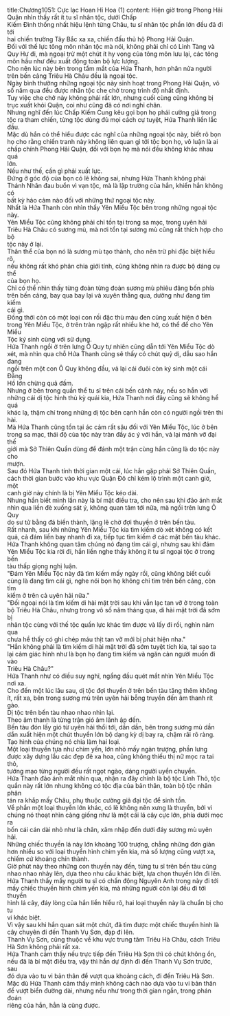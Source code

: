 title:Chương1051: Cực lạc Hoan Hỉ Hoa (1)
content:
Hiện giờ trong Phong Hải Quận nhìn thấy rất ít tu sĩ nhân tộc, dưới Chấp<br>Kiếm Đình thống nhất hiệu lệnh từng Châu, tu sĩ nhân tộc phần lớn đều đã đi tới<br>hai chiến trường Tây Bắc xa xa, chiến đấu thủ hộ Phong Hải Quận.<br>Đối với thế lực tông môn nhân tộc mà nói, không phải chỉ có Linh Tàng và<br>Quy Hư đi, mà ngoại trừ một chút ít hy vọng của tông môn lưu lại, các tông<br>môn hầu như đều xuất động toàn bộ lực lượng.<br>Cho nên lúc này bên trong tầm mắt của Hứa Thanh, hơn phân nửa người<br>trên bến cảng Triêu Hà Châu đều là ngoại tộc.<br>Ngày bình thường những ngoại tộc này sinh hoạt trong Phong Hải Quận, vô<br>số năm qua đều được nhân tộc che chở trong trình độ nhất định.<br>Tuy việc che chở này không phải rất lớn, nhưng cuối cùng cũng không bị<br>trục xuất khỏi Quận, coi như cũng đã có nơi nghỉ chân.<br>Nhưng nghĩ đến lúc Chấp Kiếm Cung kêu gọi bọn họ phái cường giả trong<br>tộc ra tham chiến, từng tộc dùng đủ mọi cách cự tuyệt, Hứa Thanh liền lắc đầu.<br>Mặc dù hắn có thể hiểu được các nghĩ của những ngoại tộc này, biết rõ bọn<br>họ cho rằng chiến tranh này không liên quan gì tới tộc bọn họ, vô luận là ai<br>chấp chính Phong Hải Quận, đối với bọn họ mà nói đều không khác nhau quá<br>lớn.<br>Nếu như thế, cần gì phải xuất lực.<br>Đứng ở góc độ của bọn có lẽ không sai, nhưng Hứa Thanh không phải<br>Thánh Nhân đau buồn vì vạn tộc, mà là lập trường của hắn, khiến hắn không có<br>bất kỳ hảo cảm nào đối với những thứ ngoại tộc này.<br>Nhất là Hứa Thanh còn nhìn thấy Yên Miểu Tộc bên trong những ngoại tộc<br>này.<br>Yên Miểu Tộc cũng không phải chỉ tồn tại trong sa mạc, trong uyên hải<br>Triêu Hà Châu có sương mù, mà nơi tồn tại sương mù cũng rất thích hợp cho bộ<br>tộc này ở lại.<br>Thân thể của bọn nó là sương mù tạo thành, cho nên trừ phi đặc biệt hiểu rõ,<br>nếu không rất khó phân chia giới tính, cũng không nhìn ra được bộ dáng cụ thể<br>của bọn họ.<br>Chỉ có thể nhìn thấy từng đoàn từng đoàn sương mù phiêu đãng bốn phía<br>trên bến cảng, bay qua bay lại và xuyên thẳng qua, dường như đang tìm kiếm<br>cái gì.<br>Đồng thời còn có một loại con rối đặc thù màu đen cũng xuất hiện ở bên<br>trong Yên Miểu Tộc, ở trên tràn ngập rất nhiều khe hở, có thể để cho Yên Miểu<br>Tộc ký sinh cùng với sử dụng.<br>Hứa Thanh ngồi ở trên lưng Ô Quy tự nhiên cũng dẫn tới Yên Miểu Tộc dò<br>xét, mà nhìn qua chỗ Hứa Thanh cũng sẽ thấy có chút quỷ dị, dẫu sao hắn đang<br>ngồi trên một con Ô Quy không đầu, vả lại cái đuôi còn ký sinh một cái Đằng<br>Hồ lớn chừng quả đấm.<br>Nhưng ở bên trong quần thể tu sĩ trên cái bến cảnh này, nếu so hắn với<br>những cái dị tộc hình thù kỳ quái kia, Hứa Thanh nơi đây cũng sẽ không hề quá<br>khác lạ, thậm chí trong những dị tộc bên cạnh hắn còn có người ngồi trên thi<br>hài.<br>Mà Hứa Thanh cũng tồn tại ác cảm rất sâu đối với Yên Miểu Tộc, lúc ở bên<br>trong sa mạc, thái độ của tộc này tràn đầy ác ý với hắn, vả lại mảnh vỡ đại thế<br>giới mà Sở Thiên Quần dùng để đánh một trận cùng hắn cũng là do tộc này cho<br>mượn.<br>Sau đó Hứa Thanh tính thời gian một cái, lúc hắn gặp phải Sở Thiên Quần,<br>cách thời gian bước vào khu vực Quận Đô chỉ kém lộ trình một canh giờ, một<br>canh giờ này chính là bị Yên Miểu Tộc kéo dài.<br>Nhưng hắn biết mình lần này là bí mật điều tra, cho nên sau khi đảo ánh mắt<br>nhìn qua liền đè xuống sát ý, không quan tâm tới nữa, mà ngồi trên lưng Ô Quy<br>do sư tử bằng đá biến thành, lặng lẽ chờ đợi thuyền ở trên bến tàu.<br>Rất nhanh, sau khi những Yên Miểu Tộc kia tìm kiếm dò xét không có kết<br>quả, cả đám liền bay nhanh đi xa, tiếp tục tìm kiếm ở các mặt bến tàu khác.<br>Hứa Thanh không quan tâm chúng nó đang tìm cái gì, nhưng sau khi đám<br>Yên Miểu Tộc kia rời đi, hắn liền nghe thấy không ít tu sĩ ngoại tộc ở trong bến<br>tàu thấp giọng nghị luận.<br>"Đám Yên Miểu Tộc này đã tìm kiếm mấy ngày rồi, cũng không biết cuối<br>cùng là đang tìm cái gì, nghe nói bọn họ không chỉ tìm trên bến cảng, còn tìm<br>kiếm ở trên cả uyên hải nữa."<br>"Đối ngoại nói là tìm kiếm di hài mặt trời sau khi vẫn lạc tan vỡ ở trong toàn<br>bộ Triêu Hà Châu, nhưng trong vô số năm tháng qua, di hài mặt trời đã sớm bị<br>nhân tộc cùng với thế tộc quần lực khác tìm được và lấy đi rồi, nghìn năm qua<br>chưa hề thấy có ghi chép máu thịt tan vỡ mới bị phát hiện nha."<br>"Hẳn không phải là tìm kiếm di hài mặt trời đã sớm tuyệt tích kia, tại sao ta<br>lại cảm giác hình như là bọn họ đang tìm kiếm và ngăn cản người muốn đi vào<br>Triêu Hà Châu?"<br>Hứa Thanh như có điều suy nghĩ, ngẩng đầu quét mắt nhìn Yên Miểu Tộc<br>nơi xa.<br>Cho đến một lúc lâu sau, dị tộc đợi thuyền ở trên bến tàu tăng thêm không<br>ít, rất xa, bên trong sương mù trên uyên hải bỗng truyền đến âm thanh rít gào.<br>Dị tộc trên bến tàu nhao nhao nhìn lại.<br>Theo âm thanh là từng trận gió âm lãnh ập đến.<br>Bến tàu đón lấy gió từ uyên hải thổi tới, dần dần, bên trong sương mù dần<br>dần xuất hiện một chút thuyền lớn bộ dạng kỳ dị bay ra, chậm rãi rõ ràng.<br>Tạo hình của chúng nó chia làm hai loại.<br>Một loại thuyền tựa như chim yến, lớn nhỏ mấy ngàn trượng, phần lưng<br>được xây dựng lầu các đẹp đẽ xa hoa, cũng không thiếu thị nữ mọc ra tai thỏ,<br>tướng mạo từng người đều rất ngọt ngào, dáng người uyển chuyển.<br>Hứa Thanh đảo ánh mắt nhìn qua, nhận ra đây chính là bộ tộc Linh Thỏ, tộc<br>quần này rất lớn nhưng không có tộc địa của bản thân, toàn bộ tộc nhân phân<br>tán ra khắp mấy Châu, phụ thuộc cường giả đại tộc để sinh tồn.<br>Về phần một loại thuyền lớn khác, có lẽ không nên xưng là thuyền, bởi vì<br>chúng nó thoạt nhìn càng giống như là một cái lá cây cực lớn, phía dưới mọc ra<br>bốn cái cán dài nhỏ như là chân, xâm nhập đến dưới đáy sương mù uyên hải.<br>Những chiếc thuyền lá này lớn khoảng 100 trượng, chẳng những đơn giản<br>hơn nhiều so với loại thuyền hình chim yến kia, mà số lượng cũng vượt xa,<br>chiếm cứ khoảng chín thành.<br>Giờ phút này theo những con thuyền này đến, từng tu sĩ trên bến tàu cũng<br>nhao nhao nhảy lên, dựa theo nhu cầu khác biệt, lựa chọn thuyền lớn đi lên.<br>Hứa Thanh thấy mấy người tu sĩ có chấn động Nguyên Anh trong này đi tới<br>mấy chiếc thuyền hình chim yến kia, mà những người còn lại đều đi tới thuyền<br>hình lá cây, đáy lòng của hắn liền hiểu rõ, hai loại thuyền này là chuẩn bị cho tu<br>vi khác biệt.<br>Vì vậy sau khi hắn quan sát một chút, đã tìm được một chiếc thuyền hình là<br>cây chuyên đi đến Thanh Vụ Sơn, đạp đi lên.<br>Thanh Vụ Sơn, cũng thuộc về khu vực trung tâm Triêu Hà Châu, cách Triêu<br>Hà Sơn không phải rất xa.<br>Hứa Thanh cảm thấy nếu trực tiếp đến Triêu Hà Sơn thì có chút không ổn,<br>nếu đã là bí mật điều tra, vậy thì hắn dự định đi đến Thanh Vụ Sơn trước, sau<br>đó dựa vào tu vi bản thân để vượt qua khoảng cách, đi đến Triêu Hà Sơn.<br>Mặc dù Hứa Thanh cảm thấy mình không cách nào dựa vào tu vi bản thân<br>để vượt biển đường dài, nhưng nếu như trong thời gian ngắn, trong phán đoán<br>riêng của hắn, hẳn là cũng được.